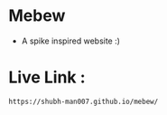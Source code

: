 # Mebew
* A spike inspired website :)
  
# Live Link :
```bash
https://shubh-man007.github.io/mebew/
```
